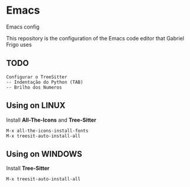 # Emacs
Emacs config

This repository is the configuration of the Emacs code editor that Gabriel Frigo uses

## TODO
```
Configurar o TreeSitter
-- Indentação do Python (TAB)
-- Brilho dos Numeros
```

## Using on LINUX
Install __All-The-Icons__ and __Tree-Sitter__
```
M-x all-the-icons-install-fonts
M-x treesit-auto-install-all
```

## Using on WINDOWS
Install __Tree-Sitter__
```
M-x treesit-auto-install-all
```
